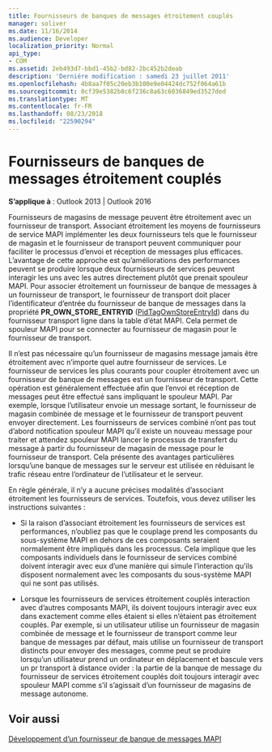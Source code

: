```yaml
---
title: Fournisseurs de banques de messages étroitement couplés
manager: soliver
ms.date: 11/16/2014
ms.audience: Developer
localization_priority: Normal
api_type:
- COM
ms.assetid: 2eb493d7-bbd1-45b2-bd82-2bc452b2deab
description: 'Derniére modification : samedi 23 juillet 2011'
ms.openlocfilehash: 4b8aa7f05c20eb3b100e9e04424dc752f064a61b
ms.sourcegitcommit: 0cf39e5382b8c6f236c8a63c6036849ed3527ded
ms.translationtype: MT
ms.contentlocale: fr-FR
ms.lasthandoff: 08/23/2018
ms.locfileid: "22590294"
---
```

# <a name="tightly-coupled-message-store-providers"></a>Fournisseurs de banques de messages étroitement couplés

  
  
**S’applique à** : Outlook 2013 | Outlook 2016 
  
Fournisseurs de magasins de message peuvent être étroitement avec un fournisseur de transport. Associant étroitement les moyens de fournisseurs de service MAPI implémenter les deux fournisseurs tels que le fournisseur de magasin et le fournisseur de transport peuvent communiquer pour faciliter le processus d’envoi et réception de messages plus efficaces. L’avantage de cette approche est qu’améliorations des performances peuvent se produire lorsque deux fournisseurs de services peuvent interagir les uns avec les autres directement plutôt que prenait spouleur MAPI. Pour associer étroitement un fournisseur de banque de messages à un fournisseur de transport, le fournisseur de transport doit placer l’identificateur d’entrée du fournisseur de banque de messages dans la propriété **PR_OWN_STORE_ENTRYID** ([PidTagOwnStoreEntryId](pidtagownstoreentryid-canonical-property.md)) dans du fournisseur transport ligne dans la table d’état MAPI. Cela permet de spouleur MAPI pour se connecter au fournisseur de magasin pour le fournisseur de transport.
  
Il n’est pas nécessaire qu’un fournisseur de magasins message jamais être étroitement avec n’importe quel autre fournisseur de services. Le fournisseur de services les plus courants pour coupler étroitement avec un fournisseur de banque de messages est un fournisseur de transport. Cette opération est généralement effectuée afin que l’envoi et réception de messages peut être effectué sans impliquant le spouleur MAPI. Par exemple, lorsque l’utilisateur envoie un message sortant, le fournisseur de magasin combinée de message et le fournisseur de transport peuvent envoyer directement. Les fournisseurs de services combiné n’ont pas tout d’abord notification spouleur MAPI qu’il existe un nouveau message pour traiter et attendez spouleur MAPI lancer le processus de transfert du message à partir du fournisseur de magasin de message pour le fournisseur de transport. Cela présente des avantages particulières lorsqu’une banque de messages sur le serveur est utilisée en réduisant le trafic réseau entre l’ordinateur de l’utilisateur et le serveur.
  
En règle générale, il n’y a aucune précises modalités d’associant étroitement les fournisseurs de services. Toutefois, vous devez utiliser les instructions suivantes :
  
- Si la raison d’associant étroitement les fournisseurs de services est performances, n’oubliez pas que le couplage prend les composants du sous-système MAPI en dehors de ces composants seraient normalement être impliqués dans les processus. Cela implique que les composants individuels dans le fournisseur de services combiné doivent interagir avec eux d’une manière qui simule l’interaction qu’ils disposent normalement avec les composants du sous-système MAPI qui ne sont pas utilisés.
    
- Lorsque les fournisseurs de services étroitement couplés interaction avec d’autres composants MAPI, ils doivent toujours interagir avec eux dans exactement comme elles étaient si elles n’étaient pas étroitement couplés. Par exemple, si un utilisateur utilise un fournisseur de magasin combinée de message et le fournisseur de transport comme leur banque de messages par défaut, mais utilise un fournisseur de transport distincts pour envoyer des messages, comme peut se produire lorsqu’un utilisateur prend un ordinateur en déplacement et bascule vers un pr transport à distance ovider : la partie de la banque de message du fournisseur de services étroitement couplés doit toujours interagir avec spouleur MAPI comme s’il s’agissait d’un fournisseur de magasins de message autonome.
    
## <a name="see-also"></a>Voir aussi



[Développement d’un fournisseur de banque de messages MAPI](developing-a-mapi-message-store-provider.md)

